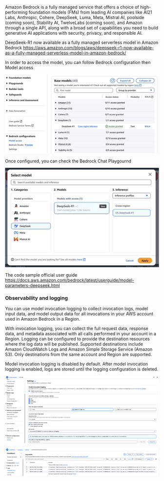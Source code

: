 
Amazon Bedrock is a fully managed service that offers a choice of high-performing foundation models (FMs) from leading AI companies like AI21 Labs, Anthropic, Cohere, DeepSeek, Luma, Meta, Mistral AI, poolside (coming soon), Stability AI, TwelveLabs (coming soon), and Amazon through a single API, along with a broad set of capabilities you need to build generative AI applications with security, privacy, and responsible AI.

DeepSeek-R1 now available as a fully managed serverless model in Amazon Bedrock
https://aws.amazon.com/blogs/aws/deepseek-r1-now-available-as-a-fully-managed-serverless-model-in-amazon-bedrock/




In order to access the model, you can follow Bedrock configuration then Model access

![Model access](./images/deepseek_model_access.jpg)


Once configured, you can check the Bedrock Chat Playgournd


![Model Playground](./images/deepseek_playground.jpg)


The code sample official user guide
https://docs.aws.amazon.com/bedrock/latest/userguide/model-parameters-deepseek.html


### Observability and logging


You can use model invocation logging to collect invocation logs, model input data, and model output data for all invocations in your AWS account used in Amazon Bedrock in a Region.

With invocation logging, you can collect the full request data, response data, and metadata associated with all calls performed in your account in a Region. Logging can be configured to provide the destination resources where the log data will be published. Supported destinations include Amazon CloudWatch Logs and Amazon Simple Storage Service (Amazon S3). Only destinations from the same account and Region are supported.

Model invocation logging is disabled by default. After model invocation logging is enabled, logs are stored until the logging configuration is deleted.



![Log](./images/logging.png)


![Log](./images/log.png)

